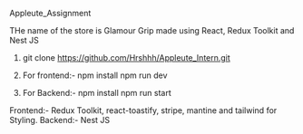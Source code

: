 Appleute_Assignment

THe name of the store is Glamour Grip made using React, Redux Toolkit and Nest JS

1) git clone https://github.com/Hrshhh/Appleute_Intern.git
2) For frontend:-
npm install
npm run dev

3) For Backend:-
npm install
npm run start

Frontend:- Redux Toolkit, react-toastify, stripe, mantine and tailwind for Styling.
Backend:- Nest JS

